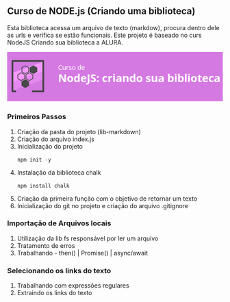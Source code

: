 ## Curso de NODE.js (Criando uma biblioteca)

Esta biblioteca acessa um arquivo de texto (markdow), procura dentro dele as urls e verifica se estão funcionais. Este projeto é baseado no curs NodeJS Criando sua biblioteca a ALURA.

![](assets/images/titulo-curso.png)

### Primeiros Passos

1. Criação da pasta do projeto (lib-markdown)
2. Criação do arquivo index.js
3. Inicialização do projeto
    ```
    npm init -y
    ```
4. Instalação da biblioteca chalk
    ```
    npm install chalk
    ```
5. Criação da primeira função com o objetivo de retornar um texto
6. Inicialização do git no projeto e criação do arquivo .gitignore

### Importação de Arquivos locais

1. Utilização da lib fs responsável por ler um arquivo
2. Tratamento de erros
3. Trabalhando - then() | Promise() | async/await

### Selecionando os links do texto

1. Trabalhando com expressões regulares
2. Extraindo os links do texto
